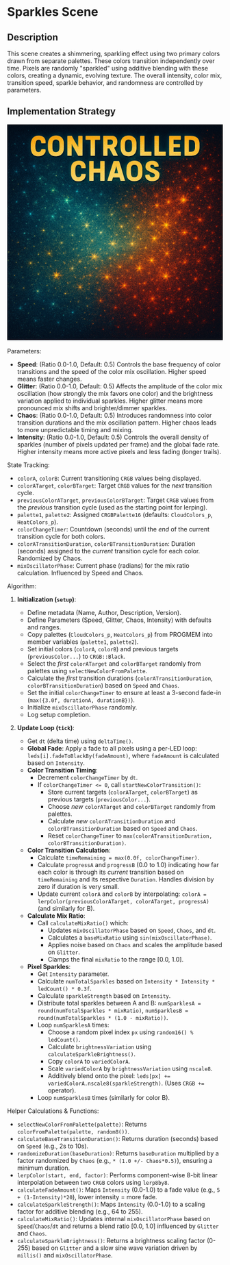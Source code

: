 # Sparkles Scene

## Description

This scene creates a shimmering, sparkling effect using two primary colors drawn from separate palettes. These colors transition independently over time. Pixels are randomly "sparkled" using additive blending with these colors, creating a dynamic, evolving texture. The overall intensity, color mix, transition speed, sparkle behavior, and randomness are controlled by parameters.

## Implementation Strategy

![sparkles poster](poster.png)

Parameters:

-   **Speed**: (Ratio 0.0-1.0, Default: 0.5) Controls the base frequency of color transitions and the speed of the color mix oscillation. Higher speed means faster changes.
-   **Glitter**: (Ratio 0.0-1.0, Default: 0.5) Affects the amplitude of the color mix oscillation (how strongly the mix favors one color) and the brightness variation applied to individual sparkles. Higher glitter means more pronounced mix shifts and brighter/dimmer sparkles.
-   **Chaos**: (Ratio 0.0-1.0, Default: 0.5) Introduces randomness into color transition durations and the mix oscillation pattern. Higher chaos leads to more unpredictable timing and mixing.
-   **Intensity**: (Ratio 0.0-1.0, Default: 0.5) Controls the overall density of sparkles (number of pixels updated per frame) and the global fade rate. Higher intensity means more active pixels and less fading (longer trails).

State Tracking:

-   `colorA`, `colorB`: Current transitioning `CRGB` values being displayed.
-   `colorATarget`, `colorBTarget`: Target `CRGB` values for the *next* transition cycle.
-   `previousColorATarget`, `previousColorBTarget`: Target `CRGB` values from the *previous* transition cycle (used as the starting point for lerping).
-   `palette1`, `palette2`: Assigned `CRGBPalette16` (defaults: `CloudColors_p`, `HeatColors_p`).
-   `colorChangeTimer`: Countdown (seconds) until the *end* of the current transition cycle for both colors.
-   `colorATransitionDuration`, `colorBTransitionDuration`: Duration (seconds) assigned to the *current* transition cycle for each color. Randomized by Chaos.
-   `mixOscillatorPhase`: Current phase (radians) for the mix ratio calculation. Influenced by Speed and Chaos.

Algorithm:

1.  **Initialization (`setup`)**:
    *   Define metadata (Name, Author, Description, Version).
    *   Define Parameters (Speed, Glitter, Chaos, Intensity) with defaults and ranges.
    *   Copy palettes (`CloudColors_p`, `HeatColors_p`) from PROGMEM into member variables (`palette1`, `palette2`).
    *   Set initial colors (`colorA`, `colorB`) and previous targets (`previousColor...`) to `CRGB::Black`.
    *   Select the *first* `colorATarget` and `colorBTarget` randomly from palettes using `selectNewColorFromPalette`.
    *   Calculate the *first* transition durations (`colorATransitionDuration`, `colorBTransitionDuration`) based on `Speed` and `Chaos`.
    *   Set the initial `colorChangeTimer` to ensure at least a 3-second fade-in (`max({3.0f, durationA, durationB})`).
    *   Initialize `mixOscillatorPhase` randomly.
    *   Log setup completion.

2.  **Update Loop (`tick`)**:
    *   Get `dt` (delta time) using `deltaTime()`.
    *   **Global Fade**: Apply a fade to all pixels using a per-LED loop: `leds[i].fadeToBlackBy(fadeAmount)`, where `fadeAmount` is calculated based on `Intensity`.
    *   **Color Transition Timing**:
        *   Decrement `colorChangeTimer` by `dt`.
        *   If `colorChangeTimer <= 0`, call `startNewColorTransition()`:
            *   Store current targets (`colorATarget`, `colorBTarget`) as previous targets (`previousColor...`).
            *   Choose *new* `colorATarget` and `colorBTarget` randomly from palettes.
            *   Calculate *new* `colorATransitionDuration` and `colorBTransitionDuration` based on `Speed` and `Chaos`.
            *   Reset `colorChangeTimer` to `max(colorATransitionDuration, colorBTransitionDuration)`.
    *   **Color Transition Calculation**:
        *   Calculate `timeRemaining = max(0.0f, colorChangeTimer)`.
        *   Calculate `progressA` and `progressB` (0.0 to 1.0) indicating how far each color is through its *current* transition based on `timeRemaining` and its respective `Duration`. Handles division by zero if duration is very small.
        *   Update current `colorA` and `colorB` by interpolating: `colorA = lerpColor(previousColorATarget, colorATarget, progressA)` (and similarly for B).
    *   **Calculate Mix Ratio**:
        *   Call `calculateMixRatio()` which:
            *   Updates `mixOscillatorPhase` based on `Speed`, `Chaos`, and `dt`.
            *   Calculates a `baseMixRatio` using `sin(mixOscillatorPhase)`.
            *   Applies noise based on `Chaos` and scales the amplitude based on `Glitter`.
            *   Clamps the final `mixRatio` to the range [0.0, 1.0].
    *   **Pixel Sparkles**:
        *   Get `Intensity` parameter.
        *   Calculate `numTotalSparkles` based on `Intensity * Intensity * ledCount() * 0.3f`.
        *   Calculate `sparkleStrength` based on `Intensity`.
        *   Distribute total sparkles between A and B: `numSparklesA = round(numTotalSparkles * mixRatio)`, `numSparklesB = round(numTotalSparkles * (1.0 - mixRatio))`.
        *   Loop `numSparklesA` times:
            *   Choose a random pixel index `px` using `random16() % ledCount()`.
            *   Calculate `brightnessVariation` using `calculateSparkleBrightness()`.
            *   Copy `colorA` to `variedColorA`.
            *   Scale `variedColorA` by `brightnessVariation` using `nscale8`.
            *   Additively blend onto the pixel: `leds[px] += variedColorA.nscale8(sparkleStrength)`. (Uses `CRGB +=` operator).
        *   Loop `numSparklesB` times (similarly for color B).

Helper Calculations & Functions:

-   `selectNewColorFromPalette(palette)`: Returns `colorFromPalette(palette, random8())`.
-   `calculateBaseTransitionDuration()`: Returns duration (seconds) based on `Speed` (e.g., 2s to 10s).
-   `randomizeDuration(baseDuration)`: Returns `baseDuration` multiplied by a factor randomized by `Chaos` (e.g., `* (1.0 +/- Chaos*0.5)`), ensuring a minimum duration.
-   `lerpColor(start, end, factor)`: Performs component-wise 8-bit linear interpolation between two `CRGB` colors using `lerp8by8`.
-   `calculateFadeAmount()`: Maps `Intensity` (0.0-1.0) to a fade value (e.g., `5 + (1-Intensity)*20`), lower intensity = more fade.
-   `calculateSparkleStrength()`: Maps `Intensity` (0.0-1.0) to a scaling factor for additive blending (e.g., 64 to 255).
-   `calculateMixRatio()`: Updates internal `mixOscillatorPhase` based on `Speed`/`Chaos`/`dt` and returns a blend ratio [0.0, 1.0] influenced by `Glitter` and `Chaos`.
-   `calculateSparkleBrightness()`: Returns a brightness scaling factor (0-255) based on `Glitter` and a slow sine wave variation driven by `millis()` and `mixOscillatorPhase`.


